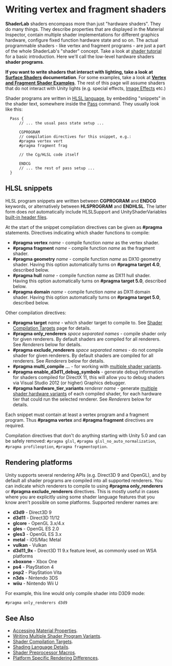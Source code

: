 Writing vertex and fragment shaders
===================================


__ShaderLab__ shaders encompass more than just "hardware shaders". They do many things. They describe properties that are displayed in the Material Inspector, contain multiple shader implementations for different graphics hardware, configure fixed function hardware state and so on. The actual programmable shaders - like vertex and fragment programs - are just a part of the whole ShaderLab's "shader" concept. Take a look at [shader tutorial](ShaderTut2) for a basic introduction. Here we'll call the low-level hardware shaders __shader programs__.

**If you want to write shaders that interact with lighting, take a look at [Surface Shaders](SL-SurfaceShaders) documentation**. For some examples, take a look at [__Vertex and Fragment Shader Examples__](SL-VertexFragmentShaderExamples). The rest of this page will assume shaders that do not interact with Unity lights (e.g. special effects, [Image Effects](comp-ImageEffects) etc.)

Shader programs are written in [HLSL language](SL-ShadingLanguage), by embedding "snippets" in the shader text, somewhere inside the [Pass](SL-Pass) command. They usually look like this:

````
  Pass {
      // ... the usual pass state setup ...
      
      CGPROGRAM
      // compilation directives for this snippet, e.g.:
      #pragma vertex vert
      #pragma fragment frag
      
      // the Cg/HLSL code itself
      
      ENDCG
      // ... the rest of pass setup ...
  }
````


## HLSL snippets


HLSL program snippets are written between __CGPROGRAM__ and __ENDCG__ keywords, or alternatively between __HLSPROGRAM__ and __ENDHLSL__. The latter form does *not* automatically include HLSLSupport and UnityShaderVariables [built-in header files](SL-BuiltinIncludes).

At the start of the snippet compilation directives can be given as __#pragma__ statements. Directives indicating which shader functions to compile:

* __#pragma vertex__ _name_ - compile function _name_ as the vertex shader.
* __#pragma fragment__ _name_ - compile function _name_ as the fragment shader.
* __#pragma geometry__ _name_ - compile function _name_ as DX10 geometry shader. Having this option automatically turns on __#pragma target 4.0__, described below.
* __#pragma hull__ _name_ - compile function _name_ as DX11 hull shader. Having this option automatically turns on __#pragma target 5.0__, described below.
* __#pragma domain__ _name_ - compile function _name_ as DX11 domain shader. Having this option automatically turns on __#pragma target 5.0__, described below.

Other compilation directives:

* __#pragma target__ _name_ - which shader target to compile to. See [Shader Compilation Targets](SL-ShaderCompileTargets) page for details.
* __#pragma only_renderers__ _space separated names_ - compile shader only for given renderers. By default shaders are compiled for all renderers. See _Renderers_ below for details.
* __#pragma exclude_renderers__ _space separated names_ - do not compile shader for given renderers. By default shaders are compiled for all renderers. See _Renderers_ below for details.
* __#pragma multi_compile ...__  - for working with [multiple shader variants](SL-MultipleProgramVariants).
* __#pragma enable_d3d11_debug_symbols__ - generate debug information for shaders compiled for DirectX 11, this will allow you to debug shaders via Visual Studio 2012 (or higher) Graphics debugger.
* __#pragma hardware_tier_variants__ _renderer name_ - generate [multiple shader hardware variants](SL-MultipleProgramVariants) of each compiled shader, for each hardware tier that could run the selected renderer. See _Renderers_ below for details.

Each snippet must contain at least a vertex program and a fragment program. Thus __#pragma vertex__ and __#pragma fragment__ directives are required.


Compilation directives that don't do anything starting with Unity 5.0 and can be safely removed: `#pragma glsl`, `#pragma glsl_no_auto_normalization`, `#pragma profileoption`, `#pragma fragmentoption`.



## Rendering platforms


Unity supports several rendering APIs (e.g. Direct3D 9 and OpenGL), and by default all shader programs are compiled into all supported renderers. You can indicate which renderers to compile to using __#pragma only_renderers__ or __#pragma exclude_renderers__ directives. This is mostly useful in cases where you are explicitly using some shader language features that you know aren't possible on some platforms. Supported renderer names are:

* __d3d9__ - Direct3D 9
* __d3d11__ - Direct3D 11/12
* __glcore__ - OpenGL 3.x/4.x
* __gles__ - OpenGL ES 2.0
* __gles3__ - OpenGL ES 3.x
* __metal__ - iOS/Mac Metal
* __vulkan__ - Vulkan
* __d3d11_9x__ - Direct3D 11 9.x feature level, as commonly used on WSA platforms
* __xboxone__ - Xbox One
* __ps4__ - PlayStation 4
* __psp2__ - PlayStation Vita
* __n3ds__ - Nintendo 3DS
* __wiiu__ - Nintendo Wii U


For example, this line would only compile shader into D3D9 mode:

	#pragma only_renderers d3d9


## See Also

* [Accessing Material Properties](SL-PropertiesInPrograms).
* [Writing Multiple Shader Program Variants](SL-MultipleProgramVariants).
* [Shader Compilation Targets](SL-ShaderCompileTargets).
* [Shading Language Details](SL-ShadingLanguage).
* [Shader Preprocessor Macros](SL-BuiltinMacros).
* [Platform Specific Rendering Differences](SL-PlatformDifferences).
